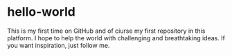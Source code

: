 # hello-world
This is my first time on GitHub and of ciurse my first repository in this platform. I hope to help the world with challenging and breathtaking ideas. If you want inspiration, just follow me.
